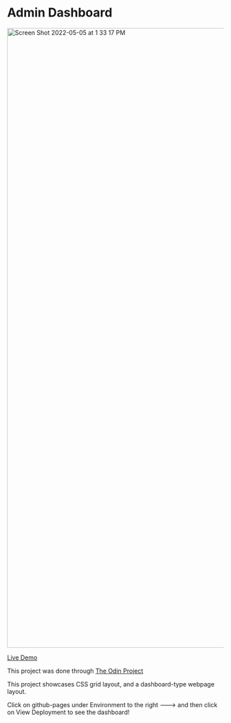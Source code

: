 # Admin Dashboard

<img width="1440" alt="Screen Shot 2022-05-05 at 1 33 17 PM" src="https://user-images.githubusercontent.com/56983817/166995560-44cc7b64-c5a2-4305-8d0c-620600078cf3.png">

<a href="http://etanetan.github.io/admin-dashboard/">Live Demo</a>

This project was done through <a href="https://www.theodinproject.com">The Odin Project</a>

This project showcases CSS grid layout, and a dashboard-type webpage layout.

Click on github-pages under Environment to the right ---> and then click on View Deployment to see the dashboard!
